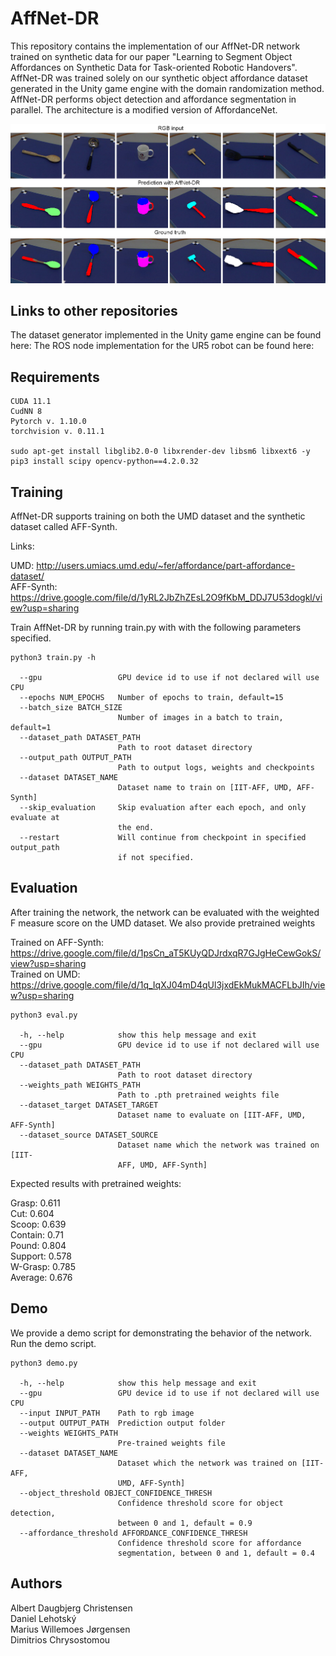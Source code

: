 # AffNet-DR

This repository contains the implementation of our AffNet-DR network trained on synthetic data for our paper "Learning to Segment Object Affordances on Synthetic Data for Task-oriented Robotic Handovers". AffNet-DR was trained solely on our synthetic object affordance dataset generated in the Unity game engine with the domain randomization method. AffNet-DR performs object detection and affordance segmentation in parallel. The architecture is a modified version of AffordanceNet. 

![alt text](images/image.png)

## Links to other repositories

The dataset generator implemented in the Unity game engine can be found here: 
The ROS node implementation for the UR5 robot can be found here: 

## Requirements

```
CUDA 11.1
CudNN 8
Pytorch v. 1.10.0
torchvision v. 0.11.1

sudo apt-get install libglib2.0-0 libxrender-dev libsm6 libxext6 -y
pip3 install scipy opencv-python==4.2.0.32 
```

## Training
AffNet-DR supports training on both the UMD dataset and the synthetic dataset called AFF-Synth.

Links:

UMD: http://users.umiacs.umd.edu/~fer/affordance/part-affordance-dataset/  
AFF-Synth: https://drive.google.com/file/d/1yRL2JbZhZEsL2O9fKbM_DDJ7U53dogkl/view?usp=sharing  


Train AffNet-DR by running train.py with with the following parameters specified.
```
python3 train.py -h

  --gpu                 GPU device id to use if not declared will use CPU
  --epochs NUM_EPOCHS   Number of epochs to train, default=15
  --batch_size BATCH_SIZE
                        Number of images in a batch to train, default=1
  --dataset_path DATASET_PATH
                        Path to root dataset directory
  --output_path OUTPUT_PATH
                        Path to output logs, weights and checkpoints
  --dataset DATASET_NAME
                        Dataset name to train on [IIT-AFF, UMD, AFF-Synth]
  --skip_evaluation     Skip evaluation after each epoch, and only evaluate at
                        the end.
  --restart             Will continue from checkpoint in specified output_path
                        if not specified.
```

## Evaluation

After training the network, the network can be evaluated with the weighted F measure score on the UMD dataset. We also provide pretrained weights  

Trained on AFF-Synth: https://drive.google.com/file/d/1psCn_aT5KUyQDJrdxqR7GJgHeCewGokS/view?usp=sharing  
Trained on UMD: https://drive.google.com/file/d/1q_IqXJ04mD4qUl3jxdEkMukMACFLbJIh/view?usp=sharing  

```
python3 eval.py

  -h, --help            show this help message and exit
  --gpu                 GPU device id to use if not declared will use CPU
  --dataset_path DATASET_PATH
                        Path to root dataset directory
  --weights_path WEIGHTS_PATH
                        Path to .pth pretrained weights file
  --dataset_target DATASET_TARGET
                        Dataset name to evaluate on [IIT-AFF, UMD, AFF-Synth]
  --dataset_source DATASET_SOURCE
                        Dataset name which the network was trained on [IIT-
                        AFF, UMD, AFF-Synth]
```

Expected results with pretrained weights:

Grasp: 0.611  
Cut: 0.604  
Scoop: 0.639  
Contain: 0.71  
Pound: 0.804  
Support: 0.578  
W-Grasp: 0.785  
Average: 0.676  

## Demo
We provide a demo script for demonstrating the behavior of the network. Run the demo script.
```
python3 demo.py

  -h, --help            show this help message and exit
  --gpu                 GPU device id to use if not declared will use CPU
  --input INPUT_PATH    Path to rgb image
  --output OUTPUT_PATH  Prediction output folder
  --weights WEIGHTS_PATH
                        Pre-trained weights file
  --dataset DATASET_NAME
                        Dataset which the network was trained on [IIT-AFF,
                        UMD, AFF-Synth]
  --object_threshold OBJECT_CONFIDENCE_THRESH
                        Confidence threshold score for object detection,
                        between 0 and 1, default = 0.9
  --affordance_threshold AFFORDANCE_CONFIDENCE_THRESH
                        Confidence threshold score for affordance
                        segmentation, between 0 and 1, default = 0.4
```



## Authors

Albert Daugbjerg Christensen  
Daniel Lehotský  
Marius Willemoes Jørgensen  
Dimitrios Chrysostomou
